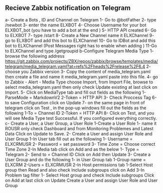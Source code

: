## Recieve Zabbix notification on Telegram

a- Create a Bots , ID and Channel on Telegram
 1- Go to @botFather
 2- type /newbot
 3- enter the name ELXBOT
 4- Choose Username for your bot ELXBOT_bot (you have to add a bot at the end )
 5- HTTP API created
 6- Go to ELXBOT
 7- type /start
 8- Create a New Channel name it ELXChannel
 9- go to ELXBOT and add this bot to ELXChannel
 10- Go to IDBot and add this bot to ELXChannel (Post Messages right has to enable when adding )
 11-Go to ELXChannel and type /getgroupid
b-Configure Telegram Media Type
1- browse the following address https://git.zabbix.com/projects/ZBX/repos/zabbix/browse/templates/media/telegram/media_telegram.yaml?at=refs%2Fheads%2Frelease%2F6.4
2- choose you Zabbix version
3- Copy the content of media_telegram.yaml then create a file and name it media_telegram.yaml paste into this file.
4- go to Zabbix - Alert - Media Type choose Import, from Import File, browse to select media_telegram.yaml then only check Update existing at last click on Import.
5- Click on MediaType tab and fill out fields as the following
 1-ParseMode = MarkdownV2
 2-Token = HTTP API
 3- Check Proccess Tag
6-to save Configuration click on Update
7- on the same page in front of telegram click on Test , in the pop-up windows fill out the fields as the following
 1-To = Channel ID
 2-Token = HTTP API
8- Click on Test, and you will see Media Type test Successful. If you configured everything correctly.
c- Create a User, a User Group, a User Role
 1-Create a User Role 
   1- name it ROUSR only check Dashboard and from Monitoring Problemes and Latest Data Click on Update to Save.
 2- Create a User and assign User Role and User Group
  1-In User tab fill out as the following
    1- Username = ELXCRMUSR
    2- Password = set password
    3- Time Zone = Choose correct Time Zone
  2-In Media tab click on Add and as the below
    1- Type = Telegram
    2- Send to = Channel ID
    Click on Add then Update
 3- Create a User Group and do the following
   1- in User Group tab
    1-Group name = ELXCRM
    2-Users = ELXCRMUSR
   2-In Host permissions tab
    1-Select Host group then Read and also check Include subgroups click on Add
   3-In Problem tag filter
    1- Select Host group and check Include subgroups Click on Add at last click on Update
 Create a User and assign User Role and User Group
 
